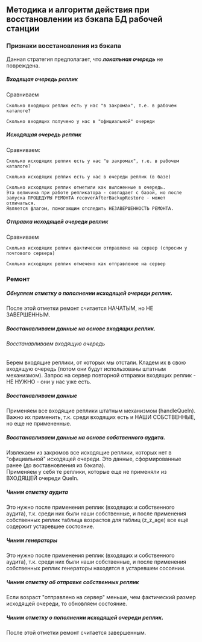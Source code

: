## Методика и алгоритм действия при восстановлении из бэкапа БД рабочей станции

### Признаки восстановления из бэкапа 

Данная стратегия предполагает, что **_локальная очередь_** не повреждена.


##### Входящая очередь реплик 

Сравниваем

~~~
Сколько входящих реплик есть у нас "в закромах", т.е. в рабочем каталоге?

Сколько входящих получено у нас в "официальной" очереди
~~~


##### Исходящая очередь реплик 

Сравниваем:

~~~
Сколько исходящих реплик есть у нас "в закромах", т.е. в рабочем каталоге?
    
Cколько исходящих реплик есть у нас в очереди реплик (в базе)
    
Cколько исходящих реплик отметили как выложенные в очередь. 
Эта величина при работе репликатора - совпадает с базой, но после запуска ПРОЦЕДУРЫ РЕМОНТА recoverAfterBackupRestore - может отличаться. 
Является флагом, помогающим отследить НЕЗАВЕРШЕННОСТЬ РЕМОНТА.
~~~


##### Отправка исходящей очереди реплик 

Сравниваем

~~~
Сколько исходящих реплик фактически отправлено на сервер (спросим у почтового сервера)

Сколько исходящих реплик отмечено как отправленое на сервер
~~~

### Ремонт


##### Обнуляем отметку о пополнении исходящей очереди реплик. 

После этой отметки ремонт считается НАЧАТЫМ, но НЕ ЗАВЕРШЕННЫМ.


##### Восстанавливаем данные на основе входящих реплик.

###### Восстанавливаем входящую очередь 

Берем входящие реплики, от которых мы отстали. 
Кладем их в свою входящую очередь (потом они будут использованы штатным механизмом).
Запрос на сервер повторной отправки входящих реплик - НЕ НУЖНО - они у нас уже есть.

##### Восстанавливаем данные 

Применяем все входящие реплики штатным механизмом (handleQueIn). 
Важно их применить, т.к. среди входящих есть и НАШИ СОБСТВЕННЫЕ, но еще не примененные.


##### Восстанавливаем данные на основе собственного аудита.

Извлекаем из закромов все исходящие реплики, которых нет в "официальной" исходящей очереди. 
Это данные, сформированные ранее (до воставновления из бэкапа).  
Применяем у себя те реплики, которые еще не применяли из ВХОДЯЩЕЙ очереди QueIn.


##### Чиним отметку аудита 

Это нужно после применения реплик (входящих и собственного аудита), т.к. среди них были наши собственные, 
и после применения собственных реплик таблица возрастов для таблиц (z_z_age) все ещё содержит устаревшее состояние.


##### Чиним генераторы 
Это нужно после применения реплик (входящих и собственного аудита), т.к. среди них были наши собственные, 
и после применения собственных реплик генераторы находятся в устаревшем сосоянии.


##### Чиним отметку об отправке собственных реплик 

Если возраст "отправлено на сервер" меньше, чем фактический размер исходящей очереди, то обновляем состояние. 


##### Чиним отметку о пополнении исходящей очереди реплик.

После этой отметки ремонт считается завершенным.
